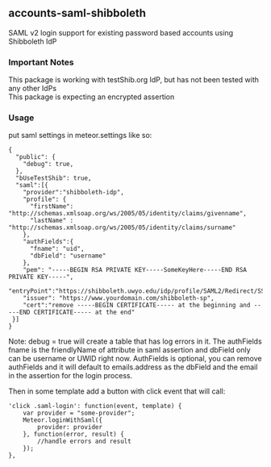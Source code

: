 ## accounts-saml-shibboleth

SAML v2 login support for existing password based accounts using Shibboleth IdP

### Important Notes

This package is working with testShib.org IdP, but has not been tested with any other IdPs  
This package is expecting an encrypted assertion  

### Usage

put saml settings in meteor.settings like so:  

    {
      "public": {
        "debug": true,
      },
      "bUseTestShib": true,
      "saml":[{
        "provider":"shibboleth-idp",
        "profile": {
          "firstName": "http://schemas.xmlsoap.org/ws/2005/05/identity/claims/givenname",
          "lastName" : "http://schemas.xmlsoap.org/ws/2005/05/identity/claims/surname"
        },
        "authFields":{
          "fname": "uid",
          "dbField": "username"
        },
        "pem": "-----BEGIN RSA PRIVATE KEY-----SomeKeyHere-----END RSA PRIVATE KEY-----",
        "entryPoint":"https://shibboleth.uwyo.edu/idp/profile/SAML2/Redirect/SSO",
        "issuer": "https://www.yourdomain.com/shibboleth-sp",
        "cert":"remove -----BEGIN CERTIFICATE----- at the beginning and -----END CERTIFICATE----- at the end"
     }]
    }



Note:  debug = true will create a table that has log errors in it.  The authFields fname is the friendlyName of attribute in saml assertion and dbField only can be username or UWID right now.  AuthFields is optional, you can remove authFields and it will default to emails.address as the dbField and the email in the assertion for the login process.


Then in some template add a button with click event that will call:

    'click .saml-login': function(event, template) {
        var provider = "some-provider";
        Meteor.loginWithSaml({
            provider: provider
        }, function(error, result) {
            //handle errors and result
        });
    },
